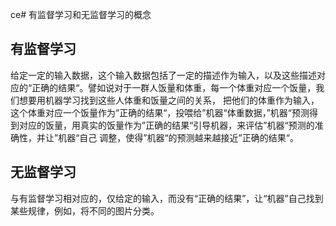 ce# 有监督学习和无监督学习的概念
## 有监督学习
  给定一定的输入数据，这个输入数据包括了一定的描述作为输入，以及这些描述对应的“正确的结果“。譬如说对于一群人饭量和体重，每一个体重对应一个饭量，我们想要用机器学习找到这些人体重和饭量之间的关系，
  把他们的体重作为输入，这个体重对应一个饭量作为”正确的结果“，投喂给”机器“体重数据，”机器“预测得到对应的饭量，用真实的饭量作为”正确的结果“引导机器，来评估”机器“预测的准确性，并让”机器“自己
  调整，使得”机器“的预测越来越接近”正确的结果“。
## 无监督学习
  与有监督学习相对应的，仅给定的输入，而没有“正确的结果”，让“机器”自己找到某些规律，例如，将不同的图片分类。
